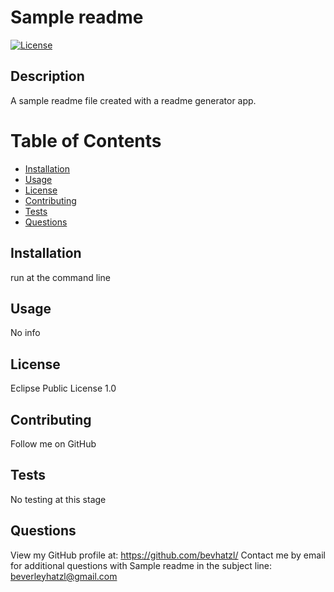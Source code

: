 # Sample readme
[![License](https://img.shields.io/badge/License-EPL%201.0-red.svg)](https://opensource.org/licenses/EPL-1.0)
## Description
A sample readme file created with a readme generator app.
# Table of Contents
* [Installation](#installation)
* [Usage](#usage)
* [License](#license)
* [Contributing](#contributing)
* [Tests](#tests)
* [Questions](#questions)
               
## Installation
run at the command line
## Usage
No info
## License
Eclipse Public License 1.0
## Contributing
Follow me on GitHub
## Tests
No testing at this stage
## Questions
View my GitHub profile at: <a href="https://github.com/bevhatzl">https://github.com/bevhatzl/</a>
Contact me by email for additional questions with Sample readme in the subject line: beverleyhatzl@gmail.com